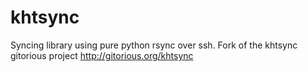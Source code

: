 khtsync
=======

Syncing library using pure python rsync over ssh. Fork of the khtsync gitorious project http://gitorious.org/khtsync